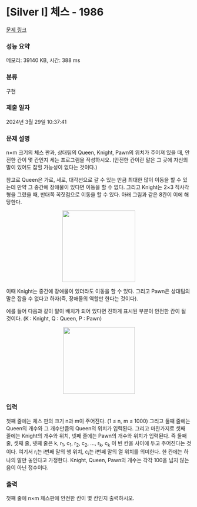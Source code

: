 # [Silver I] 체스 - 1986 

[문제 링크](https://www.acmicpc.net/problem/1986) 

### 성능 요약

메모리: 39140 KB, 시간: 388 ms

### 분류

구현

### 제출 일자

2024년 3월 29일 10:37:41

### 문제 설명

<p>n×m 크기의 체스 판과, 상대팀의 Queen, Knight, Pawn의 위치가 주어져 있을 때, 안전한 칸이 몇 칸인지 세는 프로그램을 작성하시오. (안전한 칸이란 말은 그 곳에 자신의 말이 있어도 잡힐 가능성이 없다는 것이다.)</p>

<p>참고로 Queen은 가로, 세로, 대각선으로 갈 수 있는 만큼 최대한 많이 이동을 할 수 있는데 만약 그 중간에 장애물이 있다면 이동을 할 수 없다. 그리고 Knight는 2×3 직사각형을 그렸을 때, 반대쪽 꼭짓점으로 이동을 할 수 있다. 아래 그림과 같은 8칸이 이에 해당한다.</p>

<p style="text-align: center;"><img alt="" src="https://www.acmicpc.net/JudgeOnline/upload/201007/asdf.png" style="height:194px; width:198px"></p>

<p>이때 Knight는 중간에 장애물이 있더라도 이동을 할 수 있다. 그리고 Pawn은 상대팀의 말은 잡을 수 없다고 하자(즉, 장애물의 역할만 한다는 것이다).</p>

<p>예를 들어 다음과 같이 말이 배치가 되어 있다면 진하게 표시된 부분이 안전한 칸이 될 것이다. (K : Knight, Q : Queen, P : Pawn)</p>

<p style="text-align: center;"><img alt="" src="https://www.acmicpc.net/JudgeOnline/upload/201007/qazwqszx.png" style="height:181px; width:195px"></p>

### 입력 

 <p>첫째 줄에는 체스 판의 크기 n과 m이 주어진다. (1 ≤ n, m ≤ 1000) 그리고 둘째 줄에는 Queen의 개수와 그 개수만큼의 Queen의 위치가 입력된다. 그리고 마찬가지로 셋째 줄에는 Knight의 개수와 위치, 넷째 줄에는 Pawn의 개수와 위치가 입력된다. 즉 둘째 줄, 셋째 줄, 넷째 줄은  k, r<sub>1</sub>, c<sub>1</sub>, r<sub>2</sub>, c<sub>2</sub>, ..., r<sub>k</sub>, c<sub>k</sub> 이 빈 칸을 사이에 두고 주어진다는 것이다. 여기서 r<sub>i</sub>는 i번째 말의 행 위치, c<sub>i</sub>는 i번째 말의 열 위치를 의미한다. 한 칸에는 하나의 말만 놓인다고 가정한다. Knight, Queen, Pawn의 개수는 각각 100을 넘지 않는 음이 아닌 정수이다.</p>

### 출력 

 <p>첫째 줄에 n×m 체스판에 안전한 칸이 몇 칸인지 출력하시오.</p>


